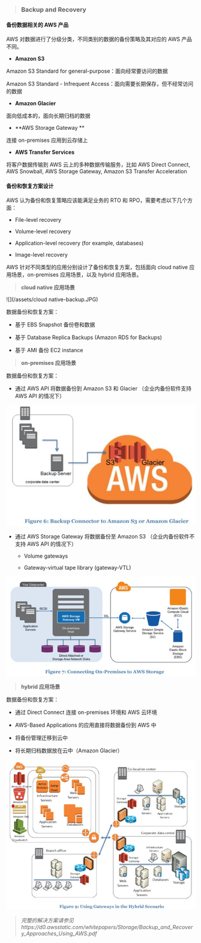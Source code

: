 > ### **Backup and Recovery**


#### 备份数据相关的 AWS 产品

AWS 对数据进行了分级分类，不同类别的数据的备份策略及其对应的 AWS 产品不同。

* **Amazon S3**

 Amazon S3 Standard for general-purpose：面向经常要访问的数据

 Amazon S3 Standard - Infrequent Access：面向需要长期保存，但不经常访问的数据

* **Amazon Glacier**

 面向低成本的，面向长期归档的数据

* **AWS Storage Gateway
**

 连接  on-premises 应用到云存储上

* **AWS Transfer Services**

 将客户数据传输到 AWS 云上的多种数据传输服务，比如 AWS Direct Connect, AWS Snowball, AWS Storage Gateway, Amazon S3 Transfer Acceleration

#### 备份和恢复方案设计

AWS 认为备份和恢复策略应该能满足业务的 RTO 和 RPO，需要考虑以下几个方面：

* File-level recovery

* Volume-level recovery

* Application-level recovery (for example, databases)

* Image-level recovery

AWS 针对不同类型的应用分别设计了备份和恢复方案，包括面向 cloud native 应用场景，on-premises 应用场景，以及 hybrid 应用场景。 

> **cloud native 应用场景**

![](/assets/cloud native-backup.JPG)

数据备份和恢复方案：

* 基于 EBS Snapshot 备份卷和数据

* 基于 Database Replica Backups
 (Amazon RDS for Backups)

* 基于 AMI 备份 EC2 instance

> **on-premises 应用场景**


数据备份和恢复方案：

* 通过 AWS API 将数据备份到 Amazon S3 和 Glacier （企业内备份软件支持 AWS API 的情况下）

![](/assets/on-premise-backup.JPG)

* 通过 AWS Storage Gateway 将数据备份至 Amazon S3 （企业内备份软件不支持 AWS API 的情况下）

  * Volume gateways
 
  * Gateway-virtual tape library (gateway-VTL)

 ![](/assets/on-premise-connect.JPG)


> **hybrid 应用场景**

数据备份和恢复方案：

 * 通过 Direct Connect 连接 on-premises 环境和 AWS 云环境
 
 * AWS-Based Applications 的应用直接将数据备份到 AWS 中

 * 将备份管理迁移到云中

 * 将长期归档数据放在云中（Amazon Glacier）
 
 ![](/assets/hybrid-backup.JPG)
 


> _完整的解决方案请参见https://d0.awsstatic.com/whitepapers/Storage/Backup_and_Recovery_Approaches_Using_AWS.pdf_



